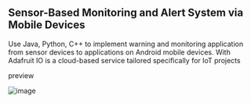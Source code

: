 ## Sensor-Based Monitoring and Alert System via Mobile Devices
Use Java, Python, C++ to implement warning and monitoring application from sensor devices to applications on Android mobile devices. With Adafruit IO is a cloud-based service tailored specifically for IoT projects


preview


![image](https://github.com/user-attachments/assets/e3e15af0-986a-49ad-94c9-cf79a85371f8)
